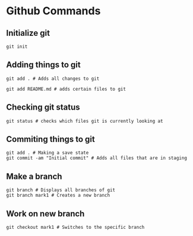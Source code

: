 # Github Commands 
## Initialize git 
```
git init
```

## Adding things to git 
```
git add . # Adds all changes to git
```
```
git add README.md # adds certain files to git 
```
## Checking git status 
```
git status # checks which files git is currently looking at 
```
## Commiting things to git 
```
git add . # Making a save state 
git commit -am "Initial commit" # Adds all files that are in staging 
```
## Make a branch 
``` 
git branch # Displays all branches of git 
git branch mark1 # Creates a new branch 
```
## Work on new branch 
```
git checkout mark1 # Switches to the specific branch 
``` 

